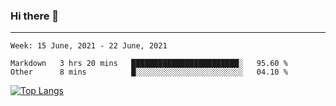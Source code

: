### Hi there 👋
---
<!--START_SECTION:waka-->
```text
Week: 15 June, 2021 - 22 June, 2021

Markdown   3 hrs 20 mins   ████████████████████████░   95.60 % 
Other      8 mins          █░░░░░░░░░░░░░░░░░░░░░░░░   04.10 % 
```
<!--END_SECTION:waka-->

[![Top Langs](https://github-readme-stats.vercel.app/api/top-langs/?username=HyunAh-iia&layout=compact)](https://github.com/anuraghazra/github-readme-stats)
<!--
**HyunAh-iia/HyunAh-iia** is a ✨ _special_ ✨ repository because its `README.md` (this file) appears on your GitHub profile.

Here are some ideas to get you started:

- 🔭 I’m currently working on ...
- 🌱 I’m currently learning ...
- 👯 I’m looking to collaborate on ...
- 🤔 I’m looking for help with ...
- 💬 Ask me about ...
- 📫 How to reach me: ...
- 😄 Pronouns: ...
- ⚡ Fun fact: ...
-->
